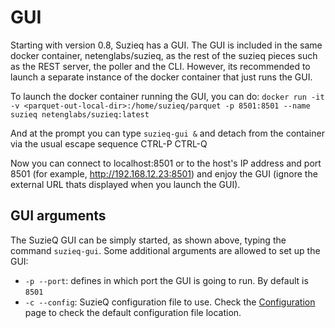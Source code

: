 # GUI

Starting with version 0.8, Suzieq has a GUI. The GUI is included in the same docker container, netenglabs/suzieq, as the rest of the suzieq pieces such as the REST server, the poller and the CLI. However, its recommended to launch a separate instance of the docker container that just runs the GUI.

To launch the docker container running the GUI, you can do:
```docker run -it -v <parquet-out-local-dir>:/home/suzieq/parquet -p 8501:8501 --name suzieq netenglabs/suzieq:latest```

And at the prompt you can type ```suzieq-gui &``` and detach from the container via the usual escape sequence CTRL-P CTRL-Q

Now you can connect to localhost:8501 or to the host's IP address and port 8501 (for example, http://192.168.12.23:8501) and enjoy the GUI (ignore the external URL thats displayed when you launch the GUI).

## GUI arguments
The SuzieQ GUI can be simply started, as shown above, typing the command `suzieq-gui`.
Some additional arguments are allowed to set up the GUI:

- `-p --port`: defines in which port the GUI is going to run. By default is `8501`
- `-c --config`: SuzieQ configuration file to use. Check the [Configuration](config_file.md#use-config-file) page to check the default configuration file location.

